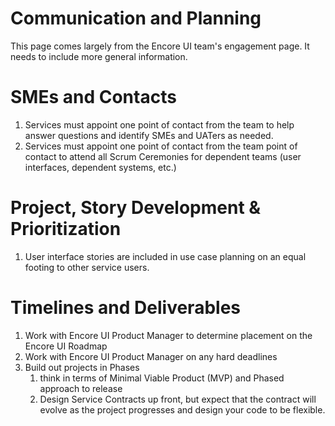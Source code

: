 # Communication and Planning

This page comes largely from the Encore UI team's engagement page. It needs to include more general information.

# SMEs and Contacts

1.  Services must appoint one point of contact from the team to help answer questions and identify SMEs and UATers as needed.
2.  Services must appoint one point of contact from the team point of contact to attend all Scrum Ceremonies for dependent teams (user interfaces, dependent systems, etc.)

# Project, Story Development & Prioritization

1.  User interface stories are included in use case planning on an equal footing to other service users.

# Timelines and Deliverables

1.  Work with Encore UI Product Manager to determine placement on the Encore UI Roadmap
2.  Work with Encore UI Product Manager on any hard deadlines
3.  Build out projects in Phases
    1.  think in terms of Minimal Viable Product (MVP) and Phased approach to release
    2.  Design Service Contracts up front, but expect that the contract will evolve as the project progresses and design your code to be flexible.
